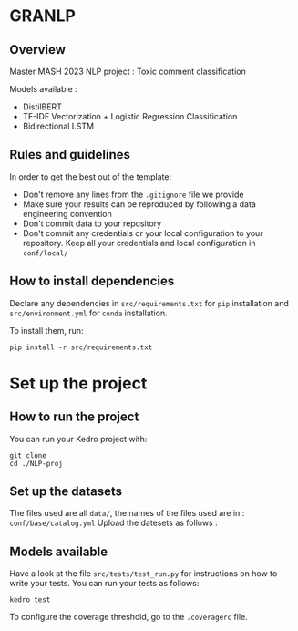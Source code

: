 # GRANLP

## Overview
Master MASH 2023 
NLP project : Toxic comment classification

Models available :
  * DistilBERT
  * TF-IDF Vectorization + Logistic Regression Classification
  * Bidirectional LSTM


## Rules and guidelines

In order to get the best out of the template:

* Don't remove any lines from the `.gitignore` file we provide
* Make sure your results can be reproduced by following a data engineering convention
* Don't commit data to your repository
* Don't commit any credentials or your local configuration to your repository. Keep all your credentials and local configuration in `conf/local/`

## How to install dependencies

Declare any dependencies in `src/requirements.txt` for `pip` installation and `src/environment.yml` for `conda` installation.

To install them, run:

```
pip install -r src/requirements.txt
```
# Set up the project
## How to run the project

You can run your Kedro project with:

```
git clone 
cd ./NLP-proj
```
## Set up the datasets
The files used are all ```data/```, the names of the files used are in : ```conf/base/catalog.yml```
Upload the datesets as follows :



## Models available

Have a look at the file `src/tests/test_run.py` for instructions on how to write your tests. You can run your tests as follows:

```
kedro test
```

To configure the coverage threshold, go to the `.coveragerc` file.



